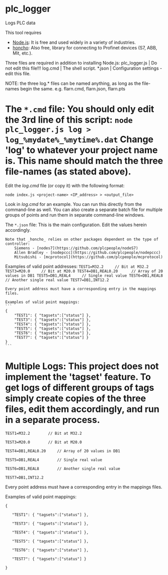 # plc_logger
Logs PLC data


This tool requires
* [Node.js](www.nodejs.org): It is free and used widely in a variety of industries.
* [honcho](https://github.com/plcpeople/honcho): Also free, library for connecting to Profinet devices (S7, ABB, Mit, etc.).

Three files are required in addition to installing Node.js:
plc_logger.js | Do not edit this file!!!
log.cmd | The shell script.
*.json | Configuration settings - edit this file.

NOTE: the three log.* files can be named anything, as long as the file-names begin the same.
	e.g. flarn.cmd, flarn.json, flarn.pts


The `*.cmd` file:
	You should only edit the 3rd line of this script:
`
	node plc_logger.js log > log_%mydate%_%mytime%.dat
`
	Change 'log' to whatever your project name is.  This name should match the three file-names (as stated above).
=======
Edit the _log.cmd_ file (or copy it) with the following format:

`node index.js <project-name> <IP_address> > <output_file>`

Look in _log.cmd_ for an example.  You can run this directly from the command-line as well.  You can also create a separate batch file for multiple groups of points and run them in separate command-line windows.  


The `*.json` file:
	This is the main configuration.  Edit the values herein accordingly.

	Note that _honcho_ relies on other packages dependent on the type of controller:
		Siemens - [nodes7](https://github.com/plcpeople/nodeS7)
		Allen Bradley - [nodepccc](https://github.com/plcpeople/nodepccc)
		Mitsubishi - [mcprotocol](https://github.com/plcpeople/mcprotocol)


Examples of valid point addresses:
	```
	TEST1=M32.2		// Bit at M32.2
	TEST3=M20.0		// Bit at M20.0
	TEST4=DB1,REAL0.20		// Array of 20 values in DB1
	TEST5=DB1,REAL4		// Single real value
	TEST6=DB1,REAL8		// Another single real value
	TEST7=DB1,INT12.2
	```

	Every point address must have a corresponding entry in the mappings files.

	Examples of valid point mappings:
	```
	{
		"TEST1": { "tagsets":["status"] },
		"TEST3": { "tagsets":["status"] },
		"TEST4": { "tagsets":["status"] },
		"TEST5": { "tagsets":["status"] },
		"TEST6": { "tagsets":["status"] },
		"TEST7": { "tagsets":["status"] }
	}
	```


Multiple Logs:
	This project does not implement the 'tagset' feature.  To get logs of different groups of tags simply create copies of the three files, edit them accordingly, and run in a separate process.
=======

`TEST1=M32.2		// Bit at M32.2`

`TEST3=M20.0		// Bit at M20.0`

`TEST4=DB1,REAL0.20		// Array of 20 values in DB1`

`TEST5=DB1,REAL4		// Single real value`

`TEST6=DB1,REAL8		// Another single real value`

`TEST7=DB1,INT12.2`

Every point address must have a corresponding entry in the mappings files.

Examples of valid point mappings:

`{`

`	"TEST1": { "tagsets":["status"] },`

`	"TEST3": { "tagsets":["status"] },`

`	"TEST4": { "tagsets":["status"] },`

`	"TEST5": { "tagsets":["status"] },`

`	"TEST6": { "tagsets":["status"] },`

`	"TEST7": { "tagsets":["status"] }`

`}`
